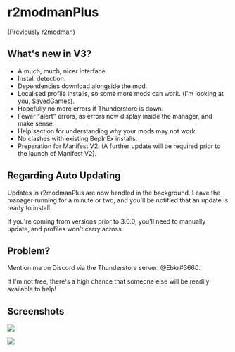 # r2modmanPlus 
(Previously r2modman)

## What's new in V3?
- A much, much, nicer interface.
- Install detection.
- Dependencies download alongside the mod.
- Localised profile installs, so some more mods can work. (I'm looking at you, SavedGames).
- Hopefully no more errors if Thunderstore is down.
- Fewer "alert" errors, as errors now display inside the manager, and make sense.
- Help section for understanding why your mods may not work.
- No clashes with existing BepInEx installs.
- Preparation for Manifest V2. (A further update will be required prior to the launch of Manifest V2).

## Regarding Auto Updating
Updates in r2modmanPlus are now handled in the background. Leave the manager running for a minute or two, and you'll be notified that an update is ready to install.

If you're coming from versions prior to 3.0.0, you'll need to manually update, and profiles won't carry across.

## Problem?
Mention me on Discord via the Thunderstore server. @Ebkr#3660.

If I'm not free, there's a high chance that someone else will be readily available to help!

## Screenshots

![](https://i.imgur.com/z1yfnMT.png)

![](https://i.imgur.com/9BbH8dd.png)